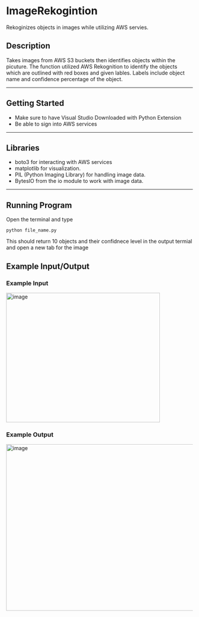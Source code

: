 # ImageRekogintion
Rekoginizes objects in images while utilizing AWS servies.

## Description
Takes images from AWS S3 buckets then identifies objects within the picuture. The function utilized AWS Rekognition to identify the objects which are outlined with red boxes and given lables. Labels include object name and confidence percentage of the object.

---

## Getting Started
- Make sure to have Visual Studio Downloaded with Python Extension
- Be able to sign into AWS services

--- 

## Libraries

- boto3 for interacting with AWS services
- matplotlib for visualization.
- PIL (Python Imaging Library) for handling image data.
- BytesIO from the io module to work with image data.

--- 

## Running Program
Open the terminal and type

    python file_name.py

This should return 10 objects and their confidnece level in the output termial and open a new tab for the image

## Example Input/Output

### Example Input

<img width="415" height="350" alt="image" src="https://github.com/user-            attachments/assets/7d38342d-cf64-481b-8aa0-9d6ad507a7f9" />

### Example Output

<img width="600" height="450" alt="image" src="https://github.com/user-attachments/assets/20b9cfc8-ad8a-475c-8227-2e73a2886257" />


